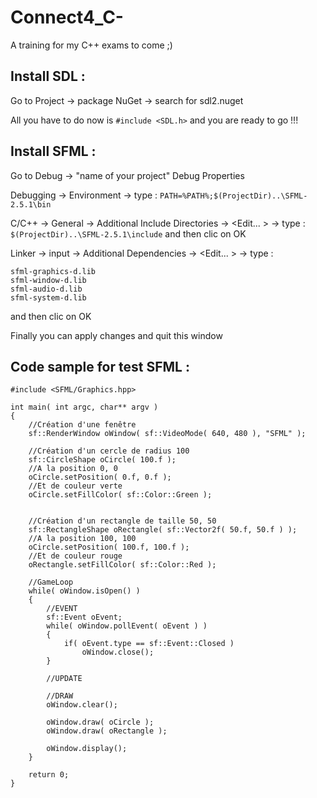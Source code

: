 # Connect4_C-
A training for my C++ exams to come ;)

## Install SDL :
Go to Project -> package NuGet -> search for sdl2.nuget

All you have to do now is `#include <SDL.h>` and you are ready to go !!!

## Install SFML :
Go to Debug -> "name of your project" Debug Properties

Debugging -> Environment -> type : `PATH=%PATH%;$(ProjectDir)..\SFML-2.5.1\bin`

C/C++ -> General -> Additional Include Directories -> <Edit... > -> type : `$(ProjectDir)..\SFML-2.5.1\include` 
and then clic on OK

Linker -> input -> Additional Dependencies -> <Edit... > -> type : 
```
sfml-graphics-d.lib
sfml-window-d.lib
sfml-audio-d.lib
sfml-system-d.lib
``` 
and then clic on OK

Finally you can apply changes and quit this window

## Code sample for test SFML :
```
#include <SFML/Graphics.hpp>

int main( int argc, char** argv )
{
    //Création d'une fenêtre
    sf::RenderWindow oWindow( sf::VideoMode( 640, 480 ), "SFML" );
   
    //Création d'un cercle de radius 100
    sf::CircleShape oCircle( 100.f );
    //A la position 0, 0
    oCircle.setPosition( 0.f, 0.f );
    //Et de couleur verte
    oCircle.setFillColor( sf::Color::Green );


    //Création d'un rectangle de taille 50, 50
    sf::RectangleShape oRectangle( sf::Vector2f( 50.f, 50.f ) );
    //A la position 100, 100
    oCircle.setPosition( 100.f, 100.f );
    //Et de couleur rouge
    oRectangle.setFillColor( sf::Color::Red );

    //GameLoop
    while( oWindow.isOpen() )
    {
        //EVENT
        sf::Event oEvent;
        while( oWindow.pollEvent( oEvent ) )
        {
            if( oEvent.type == sf::Event::Closed )
                oWindow.close();
        }

        //UPDATE

        //DRAW
        oWindow.clear();

        oWindow.draw( oCircle );
        oWindow.draw( oRectangle );
       
        oWindow.display();
    }

    return 0;
}
```

